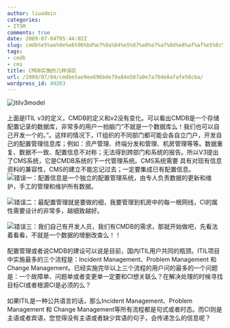 ```yaml
---
author: liuadmin
categories:
- ITSM
comments: true
date: 2009-07-04T05:44:02Z
slug: cmdb%e5%ae%9e%e6%96%bd%e7%9a%84%e5%87%a0%e7%a7%8d%e8%af%af%e5%8c%ba
tags:
- cmdb
- cms
title: CMDB实施的几种误区
url: /2009/07/04/cmdbe5ae9ee696bde79a84e587a0e7a78de8afafe58cba/
wordpress_id: 49263
---
```


![itilv3model](http://7bv9gn.com1.z0.glb.clouddn.com/wp-content/uploads/266/26670/2008/11/itilv3model.jpg)<br /><br />上面是ITIL v3的定义，CMDB的定义和v2没有变化。可以看出CMDB是一个存储配置记录的数据库，非常多的用户一拍脑门“不就是一个数据库么！我们也可以自己开发一个的。”。这样的情况下，IT组织的不同部门都可能会各自立门户，开发自己的配置管理信息库；例如：资产管理、终端分发和管理、机房管理等等。数据重复、数据不一致、配置信息不对称；无法得到跨部门和系统的报告。所以V3提出了CMS系统，它是CMDB系统的下一代管理系统。CMS系统需要 具有对现有信息资料的兼容性，CMS的建立不能忘记过去；一定要集成已有配置信息。<br />[![](http://lh6.ggpht.com/_KU0istEHv9w/Sb5fe4XU89I/AAAAAAAABWA/gqfJomNUHhM/snap008.jpg)](http://lh6.ggpht.com/_KU0istEHv9w/Sb5fe4XU89I/AAAAAAAABWA/gqfJomNUHhM/snap008.jpg)错误一：配置信息是一个独立的配置管理系统，由专人负责数据的更新和维护，手工的管理和维护所有数据。<br /><br />[![](http://lh6.ggpht.com/_KU0istEHv9w/Sb5feqLlKaI/AAAAAAAABV4/rmdsoBoBuiA/snap007.jpg)](http://lh6.ggpht.com/_KU0istEHv9w/Sb5feqLlKaI/AAAAAAAABV4/rmdsoBoBuiA/snap007.jpg)错误二：最配置管理就是要做的细，我要管理到机房中的每一根网线，CI的属性需要设计的非常多，越细致越好。<br /><br />[![](http://lh6.ggpht.com/_KU0istEHv9w/Sb5feHYTZVI/AAAAAAAABVw/4Ns9PAPzrJw/snap006.jpg)](http://lh6.ggpht.com/_KU0istEHv9w/Sb5feHYTZVI/AAAAAAAABVw/4Ns9PAPzrJw/snap006.jpg)错误三：我们自己有开发人员，我们有CMDB的需求，那就开始做吧，先看法着看看，不就是一个数据的增删改查么！！<br /><br />配置管理或者说CMDB的建设可以说是目前，国内ITIL用户共同的瓶颈。ITIL项目中实施最多的三个流程是：Incident Management、Problem Management 和 Change Management。已经实施完毕以上三个流程的用户问的最多的一个问题是：一个故障单、问题单或者变更单一定要和CI想关联么？在解决处理的时候寻找目标CI或者根源CI是必须的么？<br /><br />如果ITIL是一种公共语言的话，那么Incident Management、Problem Management 和 Change Management等所有流程都是句式或者时态。而CI则是主语或者宾语，您觉得没有主语或者缺少宾语的句子，会传递怎么的信息呢？
